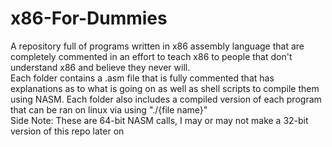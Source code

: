 # x86-For-Dummies
A repository full of programs written in x86 assembly language that are completely commented in an effort to teach x86 to people that don't understand x86 and believe they never will.  
Each folder contains a .asm file that is fully commented that has explanations as to what is going on as well as shell scripts to compile them using NASM. Each folder also includes a compiled version of each program that can be ran on linux via using "./{file name}"  
Side Note: These are 64-bit NASM calls, I may or may not make a 32-bit version of this repo later on  
